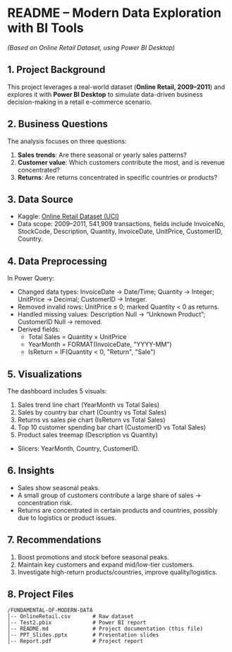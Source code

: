 # README – Modern Data Exploration with BI Tools
*(Based on Online Retail Dataset, using Power BI Desktop)*

## 1. Project Background
This project leverages a real-world dataset (**Online Retail, 2009–2011**) and explores it with **Power BI Desktop** to simulate data-driven business decision-making in a retail e-commerce scenario.

## 2. Business Questions
The analysis focuses on three questions:
1. **Sales trends**: Are there seasonal or yearly sales patterns?
2. **Customer value**: Which customers contribute the most, and is revenue concentrated?
3. **Returns**: Are returns concentrated in specific countries or products?

## 3. Data Source
- Kaggle: [Online Retail Dataset (UCI)](https://www.kaggle.com/datasets/vijayuv/onlineretail)  
- Data scope: 2009–2011, 541,909 transactions, fields include InvoiceNo, StockCode, Description, Quantity, InvoiceDate, UnitPrice, CustomerID, Country.

## 4. Data Preprocessing
In Power Query:
- Changed data types: InvoiceDate → Date/Time; Quantity → Integer; UnitPrice → Decimal; CustomerID → Integer.
- Removed invalid rows: UnitPrice ≤ 0; marked Quantity < 0 as returns.
- Handled missing values: Description Null → “Unknown Product”; CustomerID Null → removed.
- Derived fields:
  - Total Sales = Quantity × UnitPrice
  - YearMonth = FORMAT(InvoiceDate, "YYYY-MM")
  - IsReturn = IF(Quantity < 0, "Return", "Sale")

## 5. Visualizations
The dashboard includes 5 visuals:
1. Sales trend line chart (YearMonth vs Total Sales)
2. Sales by country bar chart (Country vs Total Sales)
3. Returns vs sales pie chart (IsReturn vs Total Sales)
4. Top 10 customer spending bar chart (CustomerID vs Total Sales)
5. Product sales treemap (Description vs Quantity)
+ Slicers: YearMonth, Country, CustomerID.

## 6. Insights
- Sales show seasonal peaks.
- A small group of customers contribute a large share of sales → concentration risk.
- Returns are concentrated in certain products and countries, possibly due to logistics or product issues.

## 7. Recommendations
1. Boost promotions and stock before seasonal peaks.
2. Maintain key customers and expand mid/low-tier customers.
3. Investigate high-return products/countries, improve quality/logistics.

## 8. Project Files
```
/FUNDAMENTAL-OF-MODERN-DATA
│-- OnlineRetail.csv       # Raw dataset
│-- Test2.pbix             # Power BI report
│-- README.md              # Project documentation (this file)
│-- PPT_Slides.pptx        # Presentation slides
│-- Report.pdf             # Project report
